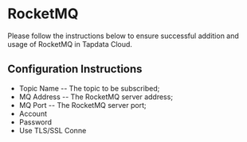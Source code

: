 # RocketMQ

Please follow the instructions below to ensure successful addition and usage of RocketMQ in Tapdata Cloud.

## **Configuration Instructions**

- Topic Name -- The topic to be subscribed;
- MQ Address -- The RocketMQ server address;
- MQ Port -- The RocketMQ server port;
- Account
- Password
- Use TLS/SSL Conne